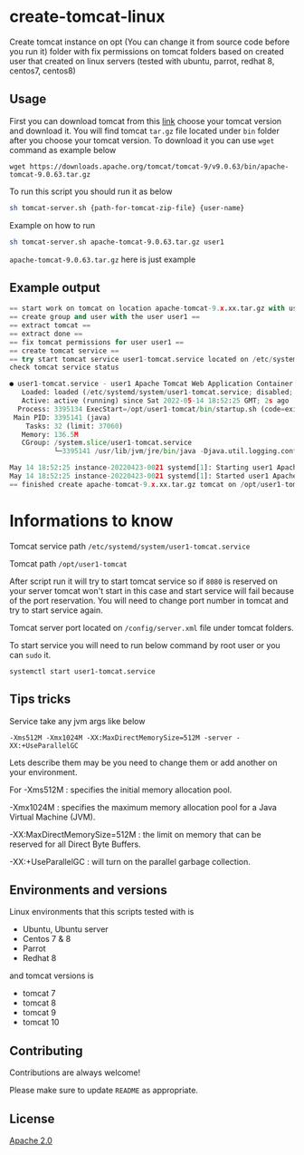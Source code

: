 # create-tomcat-linux

Create tomcat instance on opt (You can change it from source code before you run it) folder with fix permissions on tomcat folders based on created user that created on linux servers (tested with ubuntu, parrot, redhat 8, centos7, centos8)

## Usage

First you can download tomcat from this [link](https://downloads.apache.org/tomcat/)
choose your tomcat version and download it. You will find tomcat ```tar.gz``` file located under ```bin``` folder after you choose your tomcat version. To download it you can use ```wget``` command as example below

```
wget https://downloads.apache.org/tomcat/tomcat-9/v9.0.63/bin/apache-tomcat-9.0.63.tar.gz
```

To run this script you should run it as below

```bash
sh tomcat-server.sh {path-for-tomcat-zip-file} {user-name} 
```

Example on how to run

```bash
sh tomcat-server.sh apache-tomcat-9.0.63.tar.gz user1
```

```apache-tomcat-9.0.63.tar.gz``` here is just example

## Example output

```python
== start work on tomcat on location apache-tomcat-9.x.xx.tar.gz with user user1 ==
== create group and user with the user user1 ==
== extract tomcat ==
== extract done ==
== fix tomcat permissions for user user1 ==
== create tomcat service ==
== try start tomcat service user1-tomcat.service located on /etc/systemd/system/user1-tomcat.service ==
check tomcat service status

● user1-tomcat.service - user1 Apache Tomcat Web Application Container
   Loaded: loaded (/etc/systemd/system/user1-tomcat.service; disabled; vendor preset: disabled)
   Active: active (running) since Sat 2022-05-14 18:52:25 GMT; 2s ago
  Process: 3395134 ExecStart=/opt/user1-tomcat/bin/startup.sh (code=exited, status=0/SUCCESS)
 Main PID: 3395141 (java)
    Tasks: 32 (limit: 37060)
   Memory: 136.5M
   CGroup: /system.slice/user1-tomcat.service
           └─3395141 /usr/lib/jvm/jre/bin/java -Djava.util.logging.config.file=/opt/user1-tomcat/c>

May 14 18:52:25 instance-20220423-0021 systemd[1]: Starting user1 Apache Tomcat Web Application Co>
May 14 18:52:25 instance-20220423-0021 systemd[1]: Started user1 Apache Tomcat Web Application Con>
== finished create apache-tomcat-9.x.xx.tar.gz tomcat on /opt/user1-tomcat with user user1 ==
```

# Informations to know

Tomcat service path ```/etc/systemd/system/user1-tomcat.service```

Tomcat path	```/opt/user1-tomcat```

After script run it will try to start tomcat service so if ```8080``` is reserved on your server tomcat won't start in this case and start service will fail because of the port reservation. You will need to change port number in tomcat and try to start service again.

Tomcat server port located on ```/config/server.xml``` file under tomcat folders.

To start service you will need to run below command by root user or you can ```sudo``` it.
```
systemctl start user1-tomcat.service
```

## Tips tricks

Service take any jvm args like below
```
-Xms512M -Xmx1024M -XX:MaxDirectMemorySize=512M -server -XX:+UseParallelGC
```
Lets describe them may be you need to change them or add another on your environment.

For -Xms512M : specifies the initial memory allocation pool.

-Xmx1024M : specifies the maximum memory allocation pool for a Java Virtual Machine (JVM).

-XX:MaxDirectMemorySize=512M : the limit on memory that can be reserved for all Direct Byte Buffers.

-XX:+UseParallelGC : will turn on the parallel garbage collection.


## Environments and versions
Linux environments that this scripts tested with is 

- Ubuntu, Ubuntu server
- Centos 7 & 8
- Parrot
- Redhat 8

and tomcat versions is
- tomcat 7
- tomcat 8
- tomcat 9
- tomcat 10


## Contributing

Contributions are always welcome!

Please make sure to update ```README``` as appropriate.

## License
[Apache 2.0](https://choosealicense.com/licenses/apache-2.0/)
